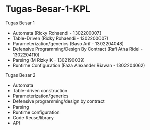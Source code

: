 # Tugas-Besar-1-KPL
Tugas Besar 1
- Automata (Ricky Rohaendi - 1302200007)
- Table-Driven (Ricky Rohaendi - 1302200007)
- Parameterization/generics (Baso Arif - 1302204048)
- Defensive Programming/Design By Contract (Rafi Atha Ridel - 1302204110)
- Parsing (M Rizky K - 1302190039)
- Runtime Configuration (Faza Alexander Riawan - 1302204062)

Tugas Besar 2
- Automata
- Table-driven construction
- Parameterization/generics
- Defensive programming/design by contract
- Parsing
- Runtime configuration
- Code Reuse/library
- API
